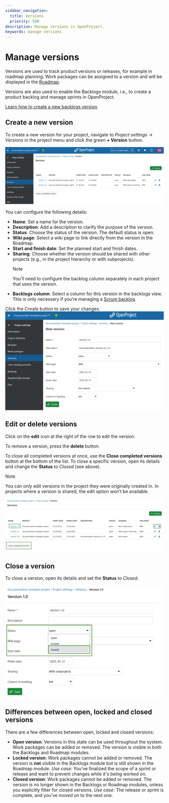 ```yaml
---
sidebar_navigation:
  title: Versions
  priority: 500
description: Manage versions in OpenProject.
keywords: manage versions
---
```

# Manage versions

Versions are used to track product versions or releases, for example in roadmap planning. Work packages can be assigned to a version and will be displayed in the  [Roadmap](../../../roadmap).

Versions are also used to enable the Backlogs module, i.e., to create a product backlog and manage sprints in OpenProject.

[Learn how to create a new backlogs version](../../../backlogs-scrum/manage-sprints).

## Create a new version

To create a new version for your project, navigate to *Project settings → Versions* in the project menu and click the green **+ Version** button.

![Versions in project settings in OpenProject](openproject_user_guide_project_settings_work_packages_versions.png)

You can configure the following details:

- **Name**: Set a name for the version.
- **Description**: Add a description to clarify the purpose of the version.
- **Status**: Choose the status of the version. The default status is open.
- **Wiki page**: Select a wiki page to link directly from the version in the Roadmap.
- **Start and finish date**: Set the planned start and finish dates.
- **Sharing**: Choose whether the version should be shared with other projects (e.g., in the project hierarchy or with subprojects).
  > [!NOTE]
  > You’ll need to configure the backlog column separately in each project that uses the version.
- **Backlogs column**: Select a column for this version in the backlogs view. This is only necessary if you’re managing a [Scrum backlog](../../../backlogs-scrum).

Click the Create button to save your changes.
![Create new version under project settings in OpenProject](openproject_user_guide_project_settings_work_packages_versions_new.png)

## Edit or delete versions

Click on the **edit** icon at the right of the row to edit the version.

To remove a version, press the **delete** button.

To close all completed versions at once, use the **Close completed versions** button at the bottom of the list. To close a specific version, open its details and change the **Status** to *Closed* (see above).

> [!NOTE]
>
> You can only edit versions in the project they were originally created in. In projects where a version is shared, the edit option won’t be available.

![Edit or close version under project settings in OpenProject](openproject_user_guide_project_settings_work_packages_versions_edit_close_delete.png)

## Close a version

To close a version, open its details and set the **Status** to *Closed*.

![Close a version under project settings in OpenProject](openproject_user_guide_project_settings_work_packages_versions_closed.png)

## Differences between open, locked and closed versions

There are a few differences between open, locked and closed versions:

- **Open version**:
Versions in this state can be used throughout the system. Work packages can be added or removed. The version is visible in both the Backlogs and Roadmap modules.
- **Locked version**:
Work packages cannot be added or removed. The version is **not** visible in the Backlogs module but is still shown in the Roadmap module.
*Use case:* You’ve finalized the scope of a sprint or release and want to prevent changes while it's being worked on.
- **Closed version**:
Work packages cannot be added or removed. The version is no longer shown in the Backlogs or Roadmap modules, unless you explicitly filter for closed versions.
*Use case:* The release or sprint is complete, and you’ve moved on to the next one.

